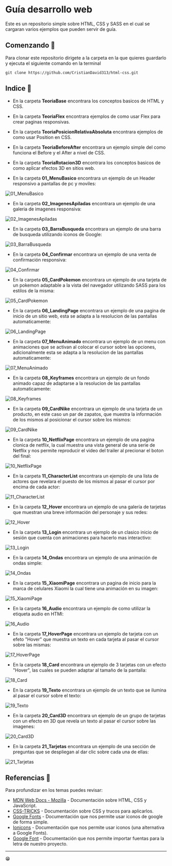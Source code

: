 # Guía desarrollo web

Este es un repositorio simple sobre HTML, CSS y SASS en el cual se cargaran varios ejemplos que pueden servir de guía.

## Comenzando 🚀

Para clonar este repositorio dirigete a la carpeta en la que quieres guardarlo y ejecuta el siguiente comando en la terminal

```
git clone https://github.com/CristianDavid313/html-css.git
```

## Indice 📢

* En la carpeta **TeoriaBase** encontrara los conceptos basicos de HTML y CSS.

* En la carpeta **TeoriaFlex** encontrara ejemplos de como usar Flex para crear paginas responsivas.

* En la carpeta **TeoriaPosicionRelativaAbsoluta** encontrara ejemplos de como usar Position en CSS.

* En la carpeta **TeoriaBeforeAfter** encontrara un ejemplo simple del como funciona el Before y el After a nivel de CSS.

* En la carpeta **TeoriaRotacion3D** encontrara los conceptos basicos de como aplicar efectos 3D en sitios web.

* En la carpeta **01_MenuBasico** encontrara un ejemplo de un Header responsivo a pantallas de pc y moviles:

![01_MenuBasico](https://github.com/CristianDavid313/html-css/blob/main/Capturas/01_MenuBasico.png)

* En la carpeta **02_ImagenesApiladas** encontrara un ejemplo de una galeria de imagenes responsiva:

![02_ImagenesApiladas](https://github.com/CristianDavid313/html-css/blob/main/Capturas/02_ImagenesApiladas.png)

* En la carpeta **03_BarraBusqueda** encontrara un ejemplo de una barra de busqueda utilizando iconos de Google:

![03_BarraBusqueda](https://github.com/CristianDavid313/html-css/blob/main/Capturas/03_BarraBusqueda.png)

* En la carpeta **04_Confirmar** encontrara un ejemplo de una venta de confirmación responsiva:

![04_Confirmar](https://github.com/CristianDavid313/html-css/blob/main/Capturas/04_Confirmar.png)

* En la carpeta **05_CardPokemon** encontrara un ejemplo de una tarjeta de un pokemon adaptable a la vista del navegador utilizando SASS para los estilos de la misma:

![05_CardPokemon](https://github.com/CristianDavid313/html-css/blob/main/Capturas/05_CardPokemon.png)

* En la carpeta **06_LandingPage** encontrara un ejemplo de una pagina de inicio de un sitio web, esta se adapta a la resolucion de las pantallas automaticamente:

![06_LandingPage](https://github.com/CristianDavid313/html-css/blob/main/Capturas/06_LandingPage.png)

* En la carpeta **07_MenuAnimado** encontrara un ejemplo de un menu con animaciones que se activan al colocar el cursor sobre las opciones, adicionalmente esta se adapta a la resolucion de las pantallas automaticamente:

![07_MenuAnimado](https://github.com/CristianDavid313/html-css/blob/main/Capturas/07_MenuAnimado.png)

* En la carpeta **08_Keyframes** encontrara un ejemplo de un fondo animado capaz de adaptarse a la resolucion de las pantallas automaticamente:

![08_Keyframes](https://github.com/CristianDavid313/html-css/blob/main/Capturas/08_Keyframes.png)

* En la carpeta **09_CardNike** encontrara un ejemplo de una tarjeta de un producto, en este caso un par de zapatos, que muestra la información de los mismos al posicionar el cursor sobre los mismos:

![09_CardNike](https://github.com/CristianDavid313/html-css/blob/main/Capturas/09_CardNike.png)

* En la carpeta **10_NetflixPage** encontrara un ejemplo de una pagina clonica de netflix, la cual muestra una vista general de una serie de Netflix y nos permite reproducir el video del trailer al precionar el boton del final:

![10_NetflixPage](https://github.com/CristianDavid313/html-css/blob/main/Capturas/10_NetflixPage.png)

* En la carpeta **11_CharacterList** encontrara un ejemplo de una lista de actores que revelara el puesto de los mismos al pasar el cursor por encima de cada actor:

![11_CharacterList](https://github.com/CristianDavid313/html-css/blob/main/Capturas/11_CharacterList.png)

* En la carpeta **12_Hover** encontrara un ejemplo de una galería de tarjetas que muestran una breve información del personaje y sus redes:

![12_Hover](https://github.com/CristianDavid313/html-css/blob/main/Capturas/12_Hover.png)

* En la carpeta **13_Login** encontrara un ejemplo de un clasico inicio de sesión que cuenta con animaciones para hacerlo mas interactivo:

![13_Login](https://github.com/CristianDavid313/html-css/blob/main/Capturas/13_Login.png)

* En la carpeta **14_Ondas** encontrara un ejemplo de una animación de ondas simple:

![14_Ondas](https://github.com/CristianDavid313/html-css/blob/main/Capturas/14_Ondas.png)

* En la carpeta **15_XiaomiPage** encontrara un pagina de inicio para la marca de celulares Xiaomi la cual tiene una animación en su imagen:

![15_XiaomiPage](https://github.com/CristianDavid313/html-css/blob/main/Capturas/15_XiaomiPage.png)

* En la carpeta **16_Audio** encontrara un ejemplo de como utilizar la etiqueta audio en HTMl:

![16_Audio](https://github.com/CristianDavid313/html-css/blob/main/Capturas/16_Audio.png)

* En la carpeta **17_HoverPage** encontrara un ejemplo de tarjeta con un efeto "Hover" que muestra un texto en cada tarjeta al pasar el cursor sobre las mismas:

![17_HoverPage](https://github.com/CristianDavid313/html-css/blob/main/Capturas/17_HoverPage.png)

* En la carpeta **18_Card** encontrara un ejemplo de 3 tarjetas con un efecto "Hover", las cuales se pueden adaptar al tamaño de la pantalla:

![18_Card](https://github.com/CristianDavid313/html-css/blob/main/Capturas/18_Card.png)

* En la carpeta **19_Texto** encontrara un ejemplo de un texto que se ilumina al pasar el cursor sobre el texto:

![19_Texto](https://github.com/CristianDavid313/html-css/blob/main/Capturas/19_Texto.png)

* En la carpeta **20_Card3D** encontrara un ejemplo de un grupo de tarjetas con un efecto en 3D que revela un texto al pasar el cursor sobre las imagenes:

![20_Card3D](https://github.com/CristianDavid313/html-css/blob/main/Capturas/20_Card3D.png)

* En la carpeta **21_Tarjetas** encontrara un ejemplo de una sección de preguntas que se despliegan al dar clic sobre cada una de ellas:

![21_Tarjetas](https://github.com/CristianDavid313/html-css/blob/main/Capturas/21_Tarjetas.png)

## Referencias 🔧

Para profundizar en los temas puedes revisar:

* [MDN Web Docs - Mozilla](https://developer.mozilla.org/es/) - Documentación sobre HTML, CSS y JavaScript.
* [CSS-TRICKS](https://css-tricks.com/guides/) - Documentación sobre CSS y trucos para aplicarlos.
* [Google Fonts](https://developers.google.com/fonts/docs/material_icons?hl=es-419) - Documentación que nos permite usar iconos de google de forma simple.
* [Ionicons](https://ionic.io/ionicons/usage) - Documentación que nos permite usar iconos (una alternativa a Google Fonts).
* [Google Font](https://fonts.google.com/?query=poppins) - Documentación que nos permite importar fuentas para la letra de nuestro proyecto.

---
😁